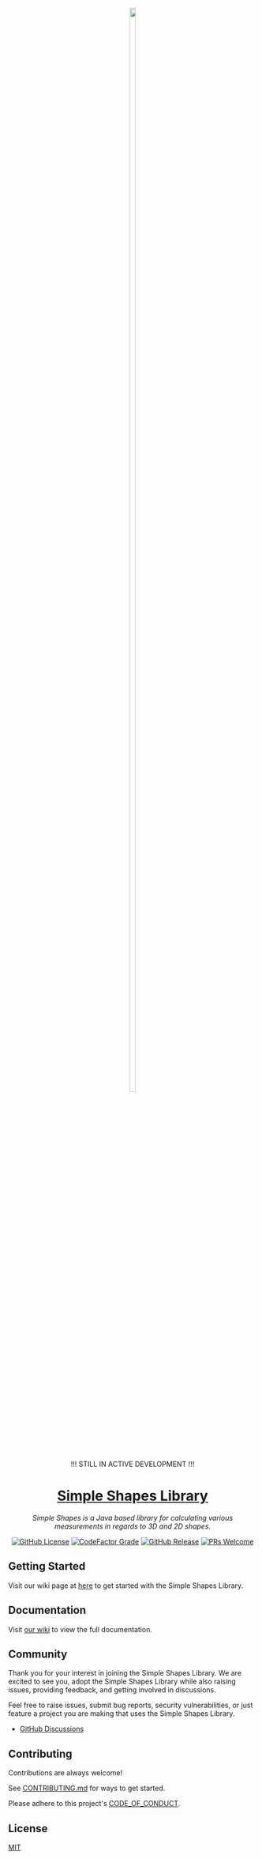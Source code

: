 <p align="center">
  <img src="https://github.com/DylanDevelops/SimpleShapesLibrary/assets/48571264/fe4d198a-aa82-4e0c-927d-5312f2993bd6" style="display: block; margin-left: auto; margin-right: auto; width: 15%; height: 75%; border-radius: 25px;">
</p>

<p align="center">
  !!! STILL IN ACTIVE DEVELOPMENT !!!
  <a href="https://github.com/DylanDevelops/SimpleShapesLibrary">
      <h1 align="center">Simple Shapes Library</h1>
  </a>
</p>

<p align="center">
  <em>Simple Shapes is a Java based library for calculating various measurements in regards to 3D and 2D shapes.</em>
</p>
<p align="center">
  <a href="https://github.com/DylanDevelops/SimpleShapesLibrary/blob/main/LICENSE"><img alt="GitHub License" src="https://img.shields.io/github/license/DylanDevelops/SimpleShapesLibrary?style=for-the-badge"></a>
  <a href="https://www.codefactor.io/repository/github/dylandevelops/simpleshapeslibrary/overview/main"><img alt="CodeFactor Grade" src="https://img.shields.io/codefactor/grade/github/DylanDevelops/SimpleShapesLibrary?style=for-the-badge"></a>
  <a href="https://github.com/DylanDevelops/SimpleShapesLibrary/releases"><img alt="GitHub Release" src="https://img.shields.io/github/v/release/DylanDevelops/SimpleShapesLibrary?style=for-the-badge"></a>
  <a href="https://makeapullrequest.com/"><img alt="PRs Welcome" src="https://img.shields.io/badge/PRs-welcome-brightgreen.svg?style=for-the-badge"></a>
</p>

## Getting Started

Visit our wiki page at <a href="https://github.com/DylanDevelops/SimpleShapesLibrary/wiki/Getting-Started">here</a> to get started with the Simple Shapes Library.

## Documentation

Visit [our wiki](https://github.com/DylanDevelops/SimpleShapesLibrary/wiki/) to view the full documentation.

## Community

Thank you for your interest in joining the Simple Shapes Library. We are excited to see you, adopt the Simple Shapes Library while also raising issues, providing feedback, and getting involved in discussions.

Feel free to raise issues, submit bug reports, security vulnerabilities, or just feature a project you are making that uses the Simple Shapes Library.

- [GitHub Discussions](https://github.com/DylanDevelops/SimpleShapesLibrary/discussions)

## Contributing

Contributions are always welcome!

See [CONTRIBUTING.md](https://github.com/DylanDevelops/SimpleShapesLibrary/blob/main/CONTRIBUTING.MD) for ways to get started.

Please adhere to this project's [CODE_OF_CONDUCT](https://github.com/DylanDevelops/SimpleShapesLibrary/blob/main/CODE_OF_CONDUCT.md).

## License

[MIT](https://choosealicense.com/licenses/mit/)
